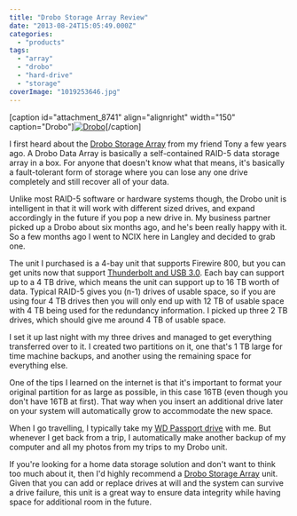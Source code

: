 ```yaml
---
title: "Drobo Storage Array Review"
date: "2013-08-24T15:05:49.000Z"
categories: 
  - "products"
tags: 
  - "array"
  - "drobo"
  - "hard-drive"
  - "storage"
coverImage: "1019253646.jpg"
---
```


\[caption id="attachment\_8741" align="alignright" width="150" caption="Drobo"\][![](images/1019253646-150x150.jpg "Drobo")](http://www.migratorynerd.com/wordpress/wp-content/uploads/2011/05/1019253646.jpg)\[/caption\]

I first heard about the [Drobo Storage Array](http://amzn.to/19RB4m7) from my friend Tony a few years ago. A Drobo Data Array is basically a self-contained RAID-5 data storage array in a box. For anyone that doesn't know what that means, it's basically a fault-tolerant form of storage where you can lose any one drive completely and still recover all of your data.

Unlike most RAID-5 software or hardware systems though, the Drobo unit is intelligent in that it will work with different sized drives, and expand accordingly in the future if you pop a new drive in. My business partner picked up a Drobo about six months ago, and he's been really happy with it. So a few months ago I went to NCIX here in Langley and decided to grab one.

The unit I purchased is a 4-bay unit that supports Firewire 800, but you can get units now that support [Thunderbolt and USB 3.0](http://amzn.to/19RByIZ). Each bay can support up to a 4 TB drive, which means the unit can support up to 16 TB worth of data. Typical RAID-5 gives you (n-1) drives of usable space, so if you are using four 4 TB drives then you will only end up with 12 TB of usable space with 4 TB being used for the redundancy information. I picked up three 2 TB drives, which should give me around 4 TB of usable space.

I set it up last night with my three drives and managed to get everything transferred over to it. I created two partitions on it, one that's 1 TB large for time machine backups, and another using the remaining space for everything else.

One of the tips I learned on the internet is that it's important to format your original partition for as large as possible, in this case 16TB (even though you don't have 16TB at first). That way when you insert an additional drive later on your system will automatically grow to accommodate the new space.

When I go travelling, I typically take my [WD Passport drive](/reviews/products/best-external-hard-drive-for-travel/) with me. But whenever I get back from a trip, I automatically make another backup of my computer and all my photos from my trips to my Drobo unit.

If you're looking for a home data storage solution and don't want to think too much about it, then I'd highly recommend a [Drobo Storage Array](http://amzn.to/19RB4m7) unit. Given that you can add or replace drives at will and the system can survive a drive failure, this unit is a great way to ensure data integrity while having space for additional room in the future.
